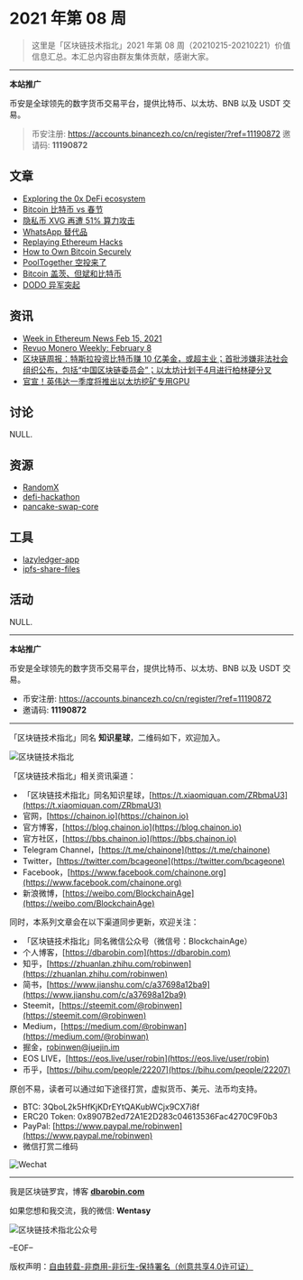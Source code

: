 # 2021 年第 08 周

> 这里是「区块链技术指北」2021 年第 08 周（20210215-20210221）价值信息汇总。本汇总内容由群友集体贡献，感谢大家。

***

**本站推广**

币安是全球领先的数字货币交易平台，提供比特币、以太坊、BNB 以及 USDT 交易。

> 币安注册: https://accounts.binancezh.co/cn/register/?ref=11190872
> 邀请码: **11190872**

## 文章

* [Exploring the 0x DeFi ecosystem](https://bbs.chainon.io/d/7289)
* [Bitcoin 比特币 vs 春节](https://bbs.chainon.io/d/7291)
* [隐私币 XVG 再遭 51% 算力攻击](https://bbs.chainon.io/d/7292)
* [WhatsApp 替代品](https://bbs.chainon.io/d/7293)
* [Replaying Ethereum Hacks](https://bbs.chainon.io/d/7294)
* [How to Own Bitcoin Securely](https://bbs.chainon.io/d/7295)
* [PoolTogether 空投来了](https://bbs.chainon.io/d/7297)
* [Bitcoin 盖茨、但斌和比特币](https://bbs.chainon.io/d/7298)
* [DODO 异军突起](https://bbs.chainon.io/d/7299)

## 资讯

* [Week in Ethereum News Feb 15, 2021](https://bbs.chainon.io/d/7290)
* [Revuo Monero Weekly: February 8](https://bbs.chainon.io/d/7296)
* [区块链周报：特斯拉投资比特币赚 10 亿美金，或超主业；首批涉嫌非法社会组织公布，包括“中国区块链委员会”；以太坊计划于4月进行柏林硬分叉](https://bbs.chainon.io/d/7300)
* [官宣！英伟达一季度将推出以太坊挖矿专用GPU](https://bbs.chainon.io/d/7301)

## 讨论

NULL.

## 资源

* [RandomX](https://bbs.chainon.io/d/7302)
* [defi-hackathon](https://bbs.chainon.io/d/7304)
* [pancake-swap-core](https://bbs.chainon.io/d/7305)

## 工具

* [lazyledger-app](https://bbs.chainon.io/d/7303)
* [ipfs-share-files](https://bbs.chainon.io/d/7306)

## 活动

NULL.

***

**本站推广**

币安是全球领先的数字货币交易平台，提供比特币、以太坊、BNB 以及 USDT 交易。

* 币安注册: https://accounts.binancezh.co/cn/register/?ref=11190872
* 邀请码: **11190872**

***

「区块链技术指北」同名 **知识星球**，二维码如下，欢迎加入。

![区块链技术指北](https://cdn.dbarobin.com/3YzonTR.png)

「区块链技术指北」相关资讯渠道：

* 「区块链技术指北」同名知识星球，[https://t.xiaomiquan.com/ZRbmaU3](https://t.xiaomiquan.com/ZRbmaU3)
* 官网，[https://chainon.io](https://chainon.io)
* 官方博客，[https://blog.chainon.io](https://blog.chainon.io)
* 官方社区，[https://bbs.chainon.io](https://bbs.chainon.io)
* Telegram Channel，[https://t.me/chainone](https://t.me/chainone)
* Twitter，[https://twitter.com/bcageone](https://twitter.com/bcageone)
* Facebook，[https://www.facebook.com/chainone.org](https://www.facebook.com/chainone.org)
* 新浪微博，[https://weibo.com/BlockchainAge](https://weibo.com/BlockchainAge)

同时，本系列文章会在以下渠道同步更新，欢迎关注：

* 「区块链技术指北」同名微信公众号（微信号：BlockchainAge）
* 个人博客，[https://dbarobin.com](https://dbarobin.com)
* 知乎，[https://zhuanlan.zhihu.com/robinwen](https://zhuanlan.zhihu.com/robinwen)
* 简书，[https://www.jianshu.com/c/a37698a12ba9](https://www.jianshu.com/c/a37698a12ba9)
* Steemit，[https://steemit.com/@robinwen](https://steemit.com/@robinwen)
* Medium，[https://medium.com/@robinwan](https://medium.com/@robinwan)
* 掘金，[robinwen@juejin.im](https://juejin.im/user/5673ccae60b2260ee435f89a/posts)
* EOS LIVE，[https://eos.live/user/robin](https://eos.live/user/robin)
* 币乎，[https://bihu.com/people/22207](https://bihu.com/people/22207)

原创不易，读者可以通过如下途径打赏，虚拟货币、美元、法币均支持。

* BTC: 3QboL2k5HfKjKDrEYtQAKubWCjx9CX7i8f
* ERC20 Token: 0x8907B2ed72A1E2D283c04613536Fac4270C9F0b3
* PayPal: [https://www.paypal.me/robinwen](https://www.paypal.me/robinwen)
* 微信打赏二维码

![Wechat](https://cdn.dbarobin.com/SzoNl5b.jpg)

***

我是区块链罗宾，博客 **[dbarobin.com](https://dbarobin.com/)**

如果您想和我交流，我的微信: **Wentasy**

![区块链技术指北公众号](https://cdn.dbarobin.com/w0wignb.png)

–EOF–

版权声明：[自由转载-非商用-非衍生-保持署名（创意共享4.0许可证）](http://creativecommons.org/licenses/by-nc-nd/4.0/deed.zh)